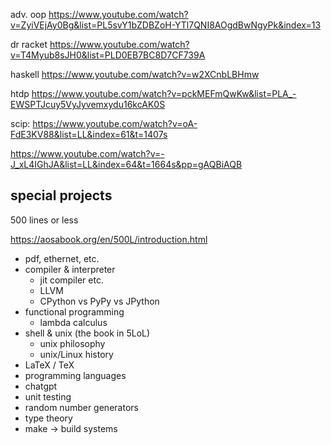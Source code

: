 adv. oop
https://www.youtube.com/watch?v=ZyiVEjAy0Bg&list=PL5svY1bZDBZoH-YTl7QNI8AOgdBwNgyPk&index=13


dr racket
https://www.youtube.com/watch?v=T4Myub8sJH0&list=PLD0EB7BC8D7CF739A


haskell
https://www.youtube.com/watch?v=w2XCnbLBHmw


htdp
https://www.youtube.com/watch?v=pckMEFmQwKw&list=PLA_-EWSPTJcuy5VyJyvemxydu16kcAK0S



scip:
https://www.youtube.com/watch?v=oA-FdE3KV88&list=LL&index=61&t=1407s

https://www.youtube.com/watch?v=-J_xL4IGhJA&list=LL&index=64&t=1664s&pp=gAQBiAQB




special projects
----------------

500 lines or less

https://aosabook.org/en/500L/introduction.html



- pdf, ethernet, etc.
- compiler & interpreter
   - jit compiler etc.
   - LLVM
   - CPython vs PyPy vs JPython
- functional programming
    - lambda calculus
- shell & unix (the book in 5LoL)
    - unix philosophy
    - unix/Linux history
- LaTeX / TeX 
- programming languages
- chatgpt
- unit testing
- random number generators
- type theory
- make -> build systems
